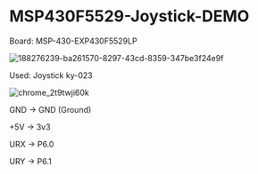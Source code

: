 # MSP430F5529-Joystick-DEMO
 
Board: MSP-430-EXP430F5529LP

![188276239-ba261570-8297-43cd-8359-347be3f24e9f](https://user-images.githubusercontent.com/31783838/188995143-146e84b3-fecd-4e24-8cc1-8ab07eb7e64c.png)

Used: Joystick ky-023

![chrome_2t9twji60k](https://user-images.githubusercontent.com/31783838/189431552-086dff1f-01c1-4545-9f95-93b540babcce.png)

GND -> GND (Ground)

+5V -> 3v3

URX -> P6.0

URY -> P6.1
